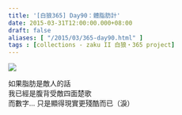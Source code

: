 ```yaml
---
title: '[白狼365] Day90：體脂肪計'
date: 2015-03-31T12:00:00.000+08:00
draft: false
aliases: [ "/2015/03/365-day90.html" ]
tags : [collections - zaku II 白狼・365 project]
---
```


[![](https://farm8.staticflickr.com/7545/16058552028_5f65685509_z.jpg)](https://farm8.staticflickr.com/7545/16058552028_5f65685509_z.jpg)

如果脂肪是敵人的話  
我已經是腹背受敵四面楚歌  
而數字... 只是顯得現實更殘酷而已（淚）